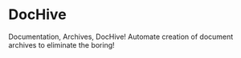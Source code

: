 # DocHive
Documentation, Archives, DocHive! Automate creation of document archives to eliminate the boring!
